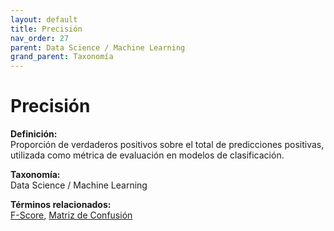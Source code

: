```yaml
---
layout: default
title: Precisión
nav_order: 27
parent: Data Science / Machine Learning
grand_parent: Taxonomía
---
```


# Precisión

**Definición:**  
Proporción de verdaderos positivos sobre el total de predicciones positivas, utilizada como métrica de evaluación en modelos de clasificación.

**Taxonomía:**  
Data Science / Machine Learning

**Términos relacionados:**  
[F-Score](https://maleniski.github.io/diccionario-angl-tec-mx/docs/taxonomia/data-science-/-machine-learning/f-score.html), [Matriz de Confusión](https://maleniski.github.io/diccionario-angl-tec-mx/docs/taxonomia/data-science-/-machine-learning/matriz-de-confusin.html)
